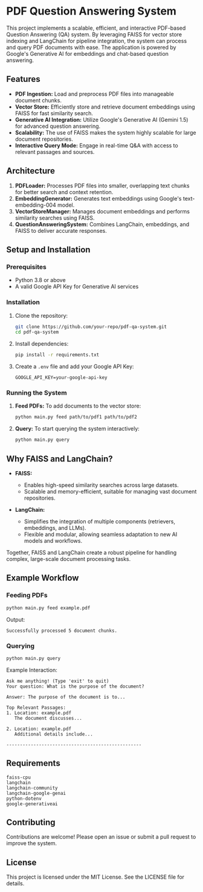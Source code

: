 # PDF Question Answering System

This project implements a scalable, efficient, and interactive PDF-based Question Answering (QA) system. By leveraging FAISS for vector store indexing and LangChain for pipeline integration, the system can process and query PDF documents with ease. The application is powered by Google's Generative AI for embeddings and chat-based question answering.

## Features
- **PDF Ingestion:** Load and preprocess PDF files into manageable document chunks.
- **Vector Store:** Efficiently store and retrieve document embeddings using FAISS for fast similarity search.
- **Generative AI Integration:** Utilize Google's Generative AI (Gemini 1.5) for advanced question answering.
- **Scalability:** The use of FAISS makes the system highly scalable for large document repositories.
- **Interactive Query Mode:** Engage in real-time Q&A with access to relevant passages and sources.

## Architecture
1. **PDFLoader:** Processes PDF files into smaller, overlapping text chunks for better search and context retention.
2. **EmbeddingGenerator:** Generates text embeddings using Google's text-embedding-004 model.
3. **VectorStoreManager:** Manages document embeddings and performs similarity searches using FAISS.
4. **QuestionAnsweringSystem:** Combines LangChain, embeddings, and FAISS to deliver accurate responses.

## Setup and Installation

### Prerequisites
- Python 3.8 or above
- A valid Google API Key for Generative AI services

### Installation
1. Clone the repository:
   ```bash
   git clone https://github.com/your-repo/pdf-qa-system.git
   cd pdf-qa-system
   ```

2. Install dependencies:
   ```bash
   pip install -r requirements.txt
   ```

3. Create a `.env` file and add your Google API Key:
   ```plaintext
   GOOGLE_API_KEY=your-google-api-key
   ```

### Running the System
1. **Feed PDFs:**
   To add documents to the vector store:
   ```bash
   python main.py feed path/to/pdf1 path/to/pdf2
   ```

2. **Query:**
   To start querying the system interactively:
   ```bash
   python main.py query
   ```

## Why FAISS and LangChain?
- **FAISS:**
  - Enables high-speed similarity searches across large datasets.
  - Scalable and memory-efficient, suitable for managing vast document repositories.

- **LangChain:**
  - Simplifies the integration of multiple components (retrievers, embeddings, and LLMs).
  - Flexible and modular, allowing seamless adaptation to new AI models and workflows.

Together, FAISS and LangChain create a robust pipeline for handling complex, large-scale document processing tasks.

## Example Workflow
### Feeding PDFs
```bash
python main.py feed example.pdf
```
Output:
```
Successfully processed 5 document chunks.
```

### Querying
```bash
python main.py query
```
Example Interaction:
```
Ask me anything! (Type 'exit' to quit)
Your question: What is the purpose of the document?

Answer: The purpose of the document is to...

Top Relevant Passages:
1. Location: example.pdf
   The document discusses...

2. Location: example.pdf
   Additional details include...

--------------------------------------------------
```

## Requirements
```plaintext
faiss-cpu
langchain
langchain-community
langchain-google-genai
python-dotenv
google-generativeai
```

## Contributing
Contributions are welcome! Please open an issue or submit a pull request to improve the system.

## License
This project is licensed under the MIT License. See the LICENSE file for details.

